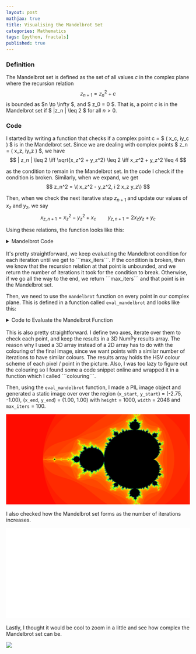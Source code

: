 ```yaml
---
layout: post
mathjax: true 
title: Visualising the Mandelbrot Set
categories: Mathematics
tags: [python, fractals]
published: true
---
```



### Definition ###
The Mandelbrot set is defined as the set of all values $c$ in the complex plane where the recursion relation 
$$
z_{n+1} = z_n^2 + c
$$
is bounded as $n \to \infty $, and $ z_0 = 0 $. That is, a point $c$ is in the Mandelbrot set if $ |z_n | \leq 2 $ for all $n >0$.


### Code ###

I started by writing a function that checks if a complex point c = $ \( x_c, iy_c \) $ is in the Mandelbrot set. Since we are dealing with complex points $ z_n = \( x_z, iy_z \) $, we have 
$$
| z_n | \leq 2 \iff \sqrt{x_z^2 + y_z^2} \leq 2 \iff x_z^2 + y_z^2 \leq 4
$$

as the condition to remain in the Mandelbrot set. In the code I check if the condition is broken. Similarly, when we expand, we get
$$
z_n^2 = \( x_z^2 - y_z^2, i 2 x_z y_z\)
$$

Then, when we check the next iterative step $z_{n+1}$ and update our values of $x_z$ and $y_z$, we say
$$
x_{z, n+1} = x_z^2 - y_z^2 + x_c \qquad y_{z, n+1} = 2 x_z y_z + y_c
$$

Using these relations, the function looks like this: 
<details>
<summary>Mandelbrot Code</summary>
<p>

```python
@njit(parallel = True)
def mandelbrot(cx, cy, max_iters): 
    '''
    Checks if a complex number (represented by pixel (x, iy)) is in the mandelbrot set.
    Calculates zn+1 = zn^2 + c
    Returns the number of iterations before breaking. If max_iters is returned, c is in the set
    --------
    cx: float - Re(c)
    cy: float - Im(c)
    max_iters: int - Max number of iterations to be in the set
    '''
    
    ### Starting at the point (0,0i),
    zx = 0.0
    zy = 0.0
    
    for i in prange(max_iters): 
        # Mandelbrot Condition to break out 
        if zx**2 + zy**2 > 4: 
            return i
            
        # Update
        zx, zy = zx**2 - zy**2 + cx, 2*zx*zy + cy
    
    return max_iters
```
</p>
</details>

<br/>
It's pretty straightforward, we keep evaluating the Mandelbrot condition for each iteration until we get to ```max_iters```. If the condition is broken, then we know that the recursion relation at that point is unbounded, and we return the number of iterations it took for the condition to break. Otherwise, if we go all the way to the end, we return ```max_iters``` and that point is in the Mandelbrot set.

Then, we need to use the ```mandelbrot``` function on every point in our complex plane. This is defined in a function called ```eval_mandelbrot``` and looks like this: 

<details>
<summary> Code to Evaluate the Mandelbrot Function </summary>
<p>

```python
def eval_mandelbrot(
    height, width, x_start, y_start, x_end, y_end, max_iters:int): 
    '''
    Evaluates mandelbrot function for each point in the complex plane
    Returns a NumPy array with the number of iterations as elements
    --------
    height: int - height of the array / image
    width: int - width of the array / image
    x_start: float - Start point on the x (real) axis 
    x_end: float - End point on the x (real) axis 
    y_start: float - Start point on the y (imaginary) axis 
    y_end: float - End point on the y (imaginary) axis 
    max_iters: int - Max number of iterations to for criterion into the set
    '''

    # Define our axes
    x = np.linspace(x_start, x_end, width)
    y = np.linspace(y_start, y_end, height)

    result = np.zeros((width, height, 3))
    for i, cx in enumerate(x): # Rows
        for j, cy in enumerate(y): 
            res = mandelbrot(cx,cy, max_iters)
            colour = colouring(res, max_iters)
            result[i,j] = colour
    
    # results array needs to be uint8 when using PIL to generate image 
    return np.uint8(result)


def colouring(n, max_iters): 
    '''
    Returns a list of length 3 defining a colouring in HSV format
    '''
    hue = int(255 * n / max_iters)
    saturation = 255

    if n < max_iters:
        colour = [hue, saturation, 255]
    else: 
        colour = [hue, saturation, 0]
    
    return colour
```
</p>
</details>

<br/>
This is also pretty straightforward. I define two axes, iterate over them to check each point, and keep the results in a 3D NumPy results array. The reason why I used a 3D array instead of a 2D array has to do with the colouring of the final image, since we want points with a similar number of iterations to have similar colours. The results array holds the HSV colour scheme of each pixel / point in the picture. Also, I was too lazy to figure out the colouring so I found some a code snippet online and wrapped it in a function which I called ```colouring```. 

Then, using the ```eval_mandelbrot``` function, I made a PIL image object and generated a static image over
over the region (```x_start```, ```y_start```) = (-2.75, -1.00), (```x_end```, ```y_end```) = (1.00, 1.00) with ```height``` = 1000, ```width``` = 2048 and ```max_iters``` = 100. 

![](/Images/Mandelbrot/Mandelbrot.png?raw=true)


I also checked how the Mandelbrot set forms as the number of iterations increases. 

![](/Images/Mandelbrot/MandelbrotFormation.gif?raw=true)

Lastly, I thought it would be cool to zoom in a little and see how complex the Mandelbrot set can be. 

![](/Images/Mandelbrot/MandelbrotZoom.gif?raw=true)